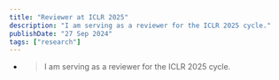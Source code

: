 ```yaml
---
title: "Reviewer at ICLR 2025"
description: "I am serving as a reviewer for the ICLR 2025 cycle."
publishDate: "27 Sep 2024"
tags: ["research"]
---
```


- > I am serving as a reviewer for the ICLR 2025 cycle.
